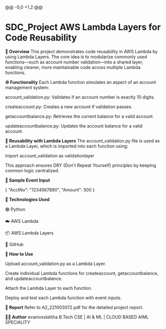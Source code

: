 @@ -0,0 +1,2 @@ 
# SDC_Project AWS Lambda Layers for Code Reusability
**📌 Overview**
This project demonstrates code reusability in AWS Lambda by using Lambda Layers. The core idea is to modularize commonly used functions—such as account number validation—into a shared layer, enabling cleaner, more maintainable code across multiple Lambda functions.

**⚙️ Functionality**
Each Lambda function simulates an aspect of an account management system:

account_validation.py: Validates if an account number is exactly 10 digits.

createaccount.py: Creates a new account if validation passes.

getaccountbalance.py: Retrieves the current balance for a valid account.

updateaccountbalance.py: Updates the account balance for a valid account.

**🔁 Reusability with Lambda Layers**
The account_validation.py file is used as a Lambda Layer, which is imported into each function using:

import account_validation as validationlayer

This approach ensures DRY (Don't Repeat Yourself) principles by keeping common logic centralized.

**🧪 Sample Event Input**

{
  "AcctNo": "1234567890",
  "Amount": 500
}

**🧰 Technologies Used**

🟢 Python

☁️ AWS Lambda

📦 AWS Lambda Layers

📁 GitHub

**🚀 How to Use**

Upload account_validation.py as a Lambda Layer.

Create individual Lambda functions for createaccount, getaccountbalance, and updateaccountbalance.

Attach the Lambda Layer to each function.

Deploy and test each Lambda function with event inputs.

**📄 Report**
Refer to A2_221003072.pdf for the detailed project report.

**🙋‍♀️ Author**
evanivsslalitha
B.Tech CSE | AI & ML | CLOUD BASED AIML SPECIALITY
